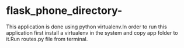 flask_phone_directory-
======================
This application is done using python virtualenv.In order to run this application first install a virtualenv
in the system and copy app folder to it.Run routes.py file from terminal.
